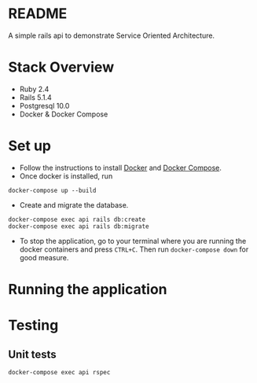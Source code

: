 # README

A simple rails api to demonstrate Service Oriented Architecture.

# Stack Overview

- Ruby 2.4
- Rails 5.1.4
- Postgresql 10.0
- Docker & Docker Compose

# Set up
  
- Follow the instructions to install [Docker](https://docs.docker.com/engine/installation/) and [Docker Compose](https://docs.docker.com/compose/install/). 
- Once docker is installed, run 
```
docker-compose up --build
```
- Create and migrate the database.  
```
docker-compose exec api rails db:create
docker-compose exec api rails db:migrate
```
- To stop the application, go to your terminal where you are running the docker containers and press `CTRL+C`. Then run `docker-compose down` for good measure.

# Running the application

# Testing

## Unit tests

```
docker-compose exec api rspec
```

